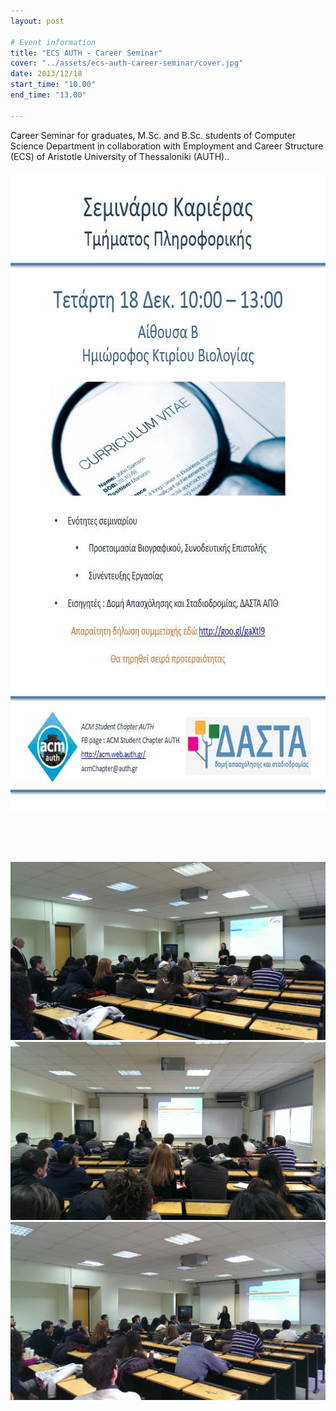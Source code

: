 ```yaml
---
layout: post

# Event information
title: "ECS AUTH - Career Seminar"
cover: "../assets/ecs-auth-career-seminar/cover.jpg"
date: 2013/12/18
start_time: "10.00"
end_time: "13.00"

---
```

Career Seminar for graduates, M.Sc. and B.Sc. students of Computer Science Department in collaboration with Employment and Career Structure (ECS) of Aristotle University of Thessaloniki (AUTH)..

<p><a href="../assets/ecs-auth-career-seminar/poster.jpg"><img class="center" alt="ecs-auth-career-seminar-poster" height="1024" width="724" src="../assets/ecs-auth-career-seminar/poster.jpg"/></a></p>

<br>
<br>
<br>

![dasta_auth_18_12_2013-1.jpg](../assets/ecs-auth-career-seminar/dasta_auth_18_12_2013-1.jpg)
![dasta_auth_18_12_2013-2.jpg](../assets/ecs-auth-career-seminar/dasta_auth_18_12_2013-2.jpg)
![dasta_auth_18_12_2013-3.jpg](../assets/ecs-auth-career-seminar/dasta_auth_18_12_2013-3.jpg)
